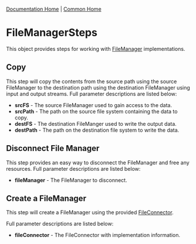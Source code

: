 [Documentation Home](../../docs/readme.md) | [Common Home](../readme.md)

# FileManagerSteps
This object provides steps for working with [FileManager](../../docs/filemanager.md) implementations.

## Copy
This step will copy the contents from the source path using the source FileManager to the
destination path using the destination FileManager using input and output streams. Full parameter descriptions are 
listed below:

* **srcFS** - The source FileManager used to gain access to the data.
* **srcPath** - The path on the source file system containing the data to copy.
* **destFS** - The destination FileManger used to write the output data.
* **destPath** - The path on the destination file system to write the data.

## Disconnect File Manager
This step provides an easy way to disconnect the FileManager and free any resources. Full parameter descriptions are 
listed below:

* **fileManager** - The FileManager to disconnect. 

## Create a FileManager
This step will create a FileManager using the provided [FileConnector](../../docs/fileconnectors.md).

Full parameter descriptions are listed below:

* **fileConnector** - The FileConnector with implementation information.
